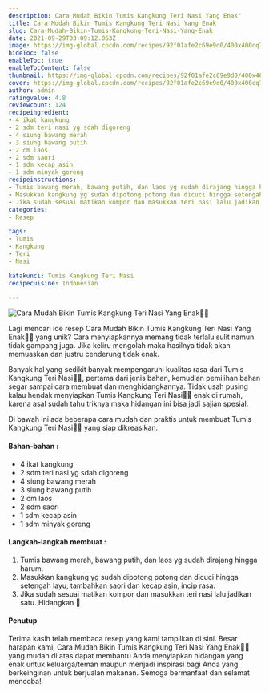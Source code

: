 ```yaml
---
description: Cara Mudah Bikin Tumis Kangkung Teri Nasi Yang Enak"
title: Cara Mudah Bikin Tumis Kangkung Teri Nasi Yang Enak
slug: Cara-Mudah-Bikin-Tumis-Kangkung-Teri-Nasi-Yang-Enak
date: 2021-09-29T03:09:12.063Z
image: https://img-global.cpcdn.com/recipes/92f01afe2c69e9d0/400x400cq70/photo.jpg
hideToc: false
enableToc: true
enableTocContent: false
thumbnail: https://img-global.cpcdn.com/recipes/92f01afe2c69e9d0/400x400cq70/photo.jpg
cover: https://img-global.cpcdn.com/recipes/92f01afe2c69e9d0/400x400cq70/photo.jpg
author: admin
ratingvalue: 4.8
reviewcount: 124
recipeingredient:
- 4 ikat kangkung
- 2 sdm teri nasi yg sdah digoreng
- 4 siung bawang merah
- 3 siung bawang putih
- 2 cm laos
- 2 sdm saori
- 1 sdm kecap asin
- 1 sdm minyak goreng
recipeinstructions:
- Tumis bawang merah, bawang putih, dan laos yg sudah dirajang hingga harum.
- Masukkan kangkung yg sudah dipotong potong dan dicuci hingga setengah layu, tambahkan saori dan kecap asin, incip rasa.
- Jika sudah sesuai matikan kompor dan masukkan teri nasi lalu jadikan satu. Hidangkan 🤗
categories:
- Resep

tags:
- Tumis
- Kangkung
- Teri
- Nasi

katakunci: Tumis Kangkung Teri Nasi
recipecuisine: Indonesian

---
```


![Cara Mudah Bikin Tumis Kangkung Teri Nasi Yang Enak👩‍🍳](https://img-global.cpcdn.com/recipes/92f01afe2c69e9d0/400x400cq70/photo.jpg)

Lagi mencari ide resep Cara Mudah Bikin Tumis Kangkung Teri Nasi Yang Enak👩‍🍳 yang unik? Cara menyiapkannya memang tidak terlalu sulit namun tidak gampang juga. Jika keliru mengolah maka hasilnya tidak akan memuaskan dan justru cenderung tidak enak.

Banyak hal yang sedikit banyak mempengaruhi kualitas rasa dari Tumis Kangkung Teri Nasi👩‍🍳, pertama dari jenis bahan, kemudian pemilihan bahan segar sampai cara membuat dan menghidangkannya. Tidak usah pusing kalau hendak menyiapkan Tumis Kangkung Teri Nasi👩‍🍳 enak di rumah, karena asal sudah tahu triknya maka hidangan ini bisa jadi sajian spesial.

Di bawah ini ada beberapa cara mudah dan praktis untuk membuat Tumis Kangkung Teri Nasi👩‍🍳 yang siap dikreasikan.

<!--inarticleads1-->

#### Bahan-bahan :

- 4 ikat kangkung
- 2 sdm teri nasi yg sdah digoreng
- 4 siung bawang merah
- 3 siung bawang putih
- 2 cm laos
- 2 sdm saori
- 1 sdm kecap asin
- 1 sdm minyak goreng

<!--inarticleads2-->

#### Langkah-langkah membuat :

1. Tumis bawang merah, bawang putih, dan laos yg sudah dirajang hingga harum.
1. Masukkan kangkung yg sudah dipotong potong dan dicuci hingga setengah layu, tambahkan saori dan kecap asin, incip rasa.
1. Jika sudah sesuai matikan kompor dan masukkan teri nasi lalu jadikan satu. Hidangkan 🤗

#### Penutup

Terima kasih telah membaca resep yang kami tampilkan di sini. Besar harapan kami, Cara Mudah Bikin Tumis Kangkung Teri Nasi Yang Enak👩‍🍳 yang mudah di atas dapat membantu Anda menyiapkan hidangan yang enak untuk keluarga/teman maupun menjadi inspirasi bagi Anda yang berkeinginan untuk berjualan makanan. Semoga bermanfaat dan selamat mencoba!
